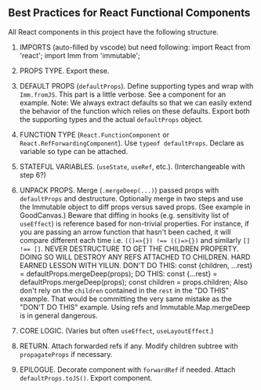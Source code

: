 ## Best Practices for React Functional Components

All React components in this project have the following structure.

1. IMPORTS (auto-filled by vscode) but need following:
   import React from 'react';
   import Imm from 'immutable';

2. PROPS TYPE. Export these.

3. DEFAULT PROPS (`defaultProps`). Define supporting types and wrap with `Imm.fromJS`. This part is a little verbose. See a component for an example. Note: We always extract defaults so that we can easily extend the behavior of the function which relies on these defaults. Export both the supporting types and the actual `defaultProps` object.

4. FUNCTION TYPE (`React.FunctionComponent` or `React.RefForwardingComponent`). Use `typeof defaultProps`. Declare as variable so type can be attached.

5. STATEFUL VARIABLES. (`useState`, `useRef`, etc.). (Interchangeable with step 6?)

6. UNPACK PROPS. Merge (`.mergeDeep(...)`) passed props with `defaultProps` and destructure. Optionally merge in two steps and use the Immutable object to diff props versus saved props. (See example in GoodCanvas.) Beware that diffing in hooks (e.g. sensitivity list of `useEffect`) is reference based for non-trivial properties. For instance, if you are passing an arrow function that hasn't been cached, it will compare different each time i.e. `(()=>{}) !== (()=>{})` and similarly `[] !== []`.
   NEVER DESTRUCTURE TO GET THE CHILDREN PROPERTY. DOING SO WILL DESTROY ANY REFS ATTACHED TO CHILDREN. HARD EARNED LESSON WITH YILUN.
   DON'T DO THIS:
   const {children, ...rest} = defaultProps.mergeDeep(props);
   DO THIS:
   const {...rest} = defaultProps.mergeDeep(props);
   const children = props.children;
   Also don't rely on the `children` contained in the `rest` in the "DO THIS" example. That would be committing the very same mistake as the "DON'T DO THIS" example.
   Using refs and Immutable.Map.mergeDeep is in general dangerous.

7. CORE LOGIC. (Varies but often `useEffect`, `useLayoutEffect`.)

8. RETURN. Attach forwarded refs if any. Modify children subtree with `propagateProps` if necessary.

9. EPILOGUE. Decorate component with `forwardRef` if needed. Attach `defaultProps.toJS()`. Export component.
